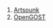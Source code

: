 1. [Artsounk](https://abf-downloads.openmandriva.org/cooker/repository/x86_64/main/release/fonts-ttf-armenian-1.1-32-omv4090.noarch.rpm)
2. [OpenGOST](https://github.com/ingenium-am/open-gost-arm/releases/download/v0.7/OpenGOST_TTF_0.7.zip)
